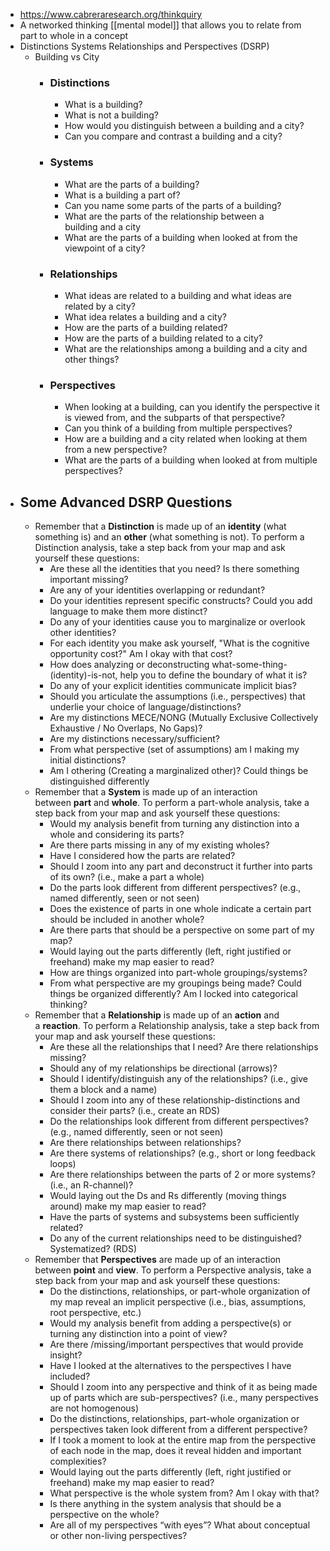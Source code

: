 - https://www.cabreraresearch.org/thinkquiry
- A networked thinking [[mental model]] that allows you to relate from part to whole in a concept
- Distinctions Systems Relationships and Perspectives (DSRP) 
    - Building vs City
        - ### Distinctions
            - What is a building?
            - What is not a building?
            - How would you distinguish between a building and a city?
            - Can you compare and contrast a building and a city?
        - ### Systems
            - What are the parts of a building?
            - What is a building a part of?
            - Can you name some parts of the parts of a building?
            - What are the parts of the relationship between a building and a city
            - What are the parts of a building when looked at from the viewpoint of a city?
        - ### Relationships
            - What ideas are related to a building and what ideas are related by a city?
            - What idea relates a building and a city?
            - How are the parts of a building related?
            - How are the parts of a building related to a city?
            - What are the relationships among a building and a city and other things?
        - ### Perspectives
            - When looking at a building, can you identify the perspective it is viewed from, and the subparts of that perspective?
            - Can you think of a building from multiple perspectives?
            - How are a building and a city related when looking at them from a new perspective?
            - What are the parts of a building when looked at from multiple perspectives?
- ## Some Advanced DSRP Questions
    - Remember that a **Distinction** is made up of an **__identity__** (what something is) and an **__other__** (what something is not). To perform a Distinction analysis, take a step back from your map and ask yourself these questions:
        - Are these all the identities that you need? Is there something important missing?
        - Are any of your identities overlapping or redundant?
        - Do your identities represent specific constructs? Could you add language to make them more distinct?
        - Do any of your identities cause you to marginalize or overlook other identities?
        - For each identity you make ask yourself, "What is the cognitive opportunity cost?" Am I okay with that cost?
        - How does analyzing or deconstructing what-some-thing-(identity)-is-not, help you to define the boundary of what it is?
        - Do any of your explicit identities communicate implicit bias?
        - Should you articulate the assumptions (i.e., perspectives) that underlie your choice of language/distinctions?
        - Are my distinctions MECE/NONG (Mutually Exclusive Collectively Exhaustive / No Overlaps, No Gaps)?
        - Are my distinctions necessary/sufficient?
        - From what perspective (set of assumptions) am I making my initial distinctions?
        - Am I othering (Creating a marginalized other)? Could things be distinguished differently
    - Remember that a **System** is made up of an interaction between **__part__** and **__whole__**. To perform a part-whole analysis, take a step back from your map and ask yourself these questions:
        - Would my analysis benefit from turning any distinction into a whole and considering its parts?
        - Are there parts missing in any of my existing wholes?
        - Have I considered how the parts are related?
        - Should I zoom into any part and deconstruct it further into parts of its own? (i.e., make a part a whole)
        - Do the parts look different from different perspectives? (e.g., named differently, seen or not seen)
        - Does the existence of parts in one whole indicate a certain part should be included in another whole?
        - Are there parts that should be a perspective on some part of my map?
        - Would laying out the parts differently (left, right justified or freehand) make my map easier to read?
        - How are things organized into part-whole groupings/systems?
        - From what perspective are my groupings being made? Could things be organized differently? Am I locked into categorical thinking?
    - Remember that a **Relationship** is made up of an **__action__** and a **__reaction__**. To perform a Relationship analysis, take a step back from your map and ask yourself these questions:
        - Are these all the relationships that I need? Are there relationships missing?
        - Should any of my relationships be directional (arrows)?
        - Should I identify/distinguish any of the relationships? (i.e., give them a block and a name)
        - Should I zoom into any of these relationship-distinctions and consider their parts? (i.e., create an RDS)
        - Do the relationships look different from different perspectives? (e.g., named differently, seen or not seen)
        - Are there relationships between relationships?
        - Are there systems of relationships? (e.g., short or long feedback loops)
        - Are there relationships between the parts of 2 or more systems? (i.e., an R-channel)?
        - Would laying out the Ds and Rs differently (moving things around) make my map easier to read?
        - Have the parts of systems and subsystems been sufficiently related?
        - Do any of the current relationships need to be distinguished? Systematized? (RDS)
    - Remember that **Perspectives** are made up of an interaction between **__point__** and **__view__**. To perform a Perspective analysis, take a step back from your map and ask yourself these questions:
        - Do the distinctions, relationships, or part-whole organization of my map reveal an implicit perspective (i.e., bias, assumptions, root perspective, etc.)
        - Would my analysis benefit from adding a perspective(s) or turning any distinction into a point of view?
        - Are there /missing/important perspectives that would provide insight?
        - Have I looked at the alternatives to the perspectives I have included?
        - Should I zoom into any perspective and think of it as being made up of parts which are sub-perspectives? (i.e., many perspectives are not homogenous)
        - Do the distinctions, relationships, part-whole organization or perspectives taken look different from a different perspective?
        - If I took a moment to look at the entire map from the perspective of each node in the map, does it reveal hidden and important complexities?
        - Would laying out the parts differently (left, right justified or freehand) make my map easier to read?
        - What perspective is the whole system from? Am I okay with that?
        - Is there anything in the system analysis that should be a perspective on the whole?
        - Are all of my perspectives “with eyes”? What about conceptual or other non-living perspectives?
